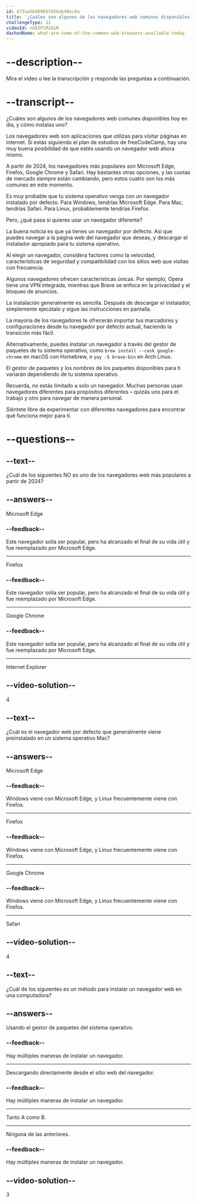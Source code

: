 ```yaml
---
id: 672aa5bd69657d56ab49ec8a
title: '¿Cuáles son algunos de los navegadores web comunes disponibles hoy en día y cómo instalas uno?'
challengeType: 11
videoId: nG8IPlMJGLM
dashedName: what-are-some-of-the-common-web-browsers-available-today
---
```


# --description--

Mira el video o lee la transcripción y responde las preguntas a continuación.

# --transcript--

¿Cuáles son algunos de los navegadores web comunes disponibles hoy en día, y cómo instalas uno?

Los navegadores web son aplicaciones que utilizas para visitar páginas en internet. Si estás siguiendo el plan de estudios de freeCodeCamp, hay una muy buena posibilidad de que estés usando un navegador web ahora mismo.

A partir de 2024, los navegadores más populares son Microsoft Edge, Firefox, Google Chrome y Safari. Hay bastantes otras opciones, y las cuotas de mercado siempre están cambiando, pero estos cuatro son los más comunes en este momento.

Es muy probable que tu sistema operativo venga con un navegador instalado por defecto. Para Windows, tendrías Microsoft Edge. Para Mac, tendrías Safari. Para Linux, probablemente tendrías Firefox.

Pero, ¿qué pasa si quieres usar un navegador diferente?

La buena noticia es que ya tienes un navegador por defecto. Así que puedes navegar a la página web del navegador que deseas, y descargar el instalador apropiado para tu sistema operativo.

Al elegir un navegador, considera factores como la velocidad, características de seguridad y compatibilidad con los sitios web que visitas con frecuencia.

Algunos navegadores ofrecen características únicas. Por ejemplo, Opera tiene una VPN integrada, mientras que Brave se enfoca en la privacidad y el bloqueo de anuncios.

La instalación generalmente es sencilla. Después de descargar el instalador, simplemente ejecútalo y sigue las instrucciones en pantalla.

La mayoría de los navegadores te ofrecerán importar tus marcadores y configuraciones desde tu navegador por defecto actual, haciendo la transición más fácil.

Alternativamente, puedes instalar un navegador a través del gestor de paquetes de tu sistema operativo, como `brew install --cask google-chrome` en macOS con Homebrew, o `yay -S brave-bin` en Arch Linux.

El gestor de paquetes y los nombres de los paquetes disponibles para ti variarán dependiendo de tu sistema operativo.

Recuerda, no estás limitado a solo un navegador. Muchas personas usan navegadores diferentes para propósitos diferentes – quizás uno para el trabajo y otro para navegar de manera personal.

Siéntete libre de experimentar con diferentes navegadores para encontrar qué funciona mejor para ti.

# --questions--

## --text--

¿Cuál de los siguientes NO es uno de los navegadores web más populares a partir de 2024?

## --answers--

Microsoft Edge

### --feedback--

Este navegador solía ser popular, pero ha alcanzado el final de su vida útil y fue reemplazado por Microsoft Edge.

---

Firefox

### --feedback--

Este navegador solía ser popular, pero ha alcanzado el final de su vida útil y fue reemplazado por Microsoft Edge.

---

Google Chrome

### --feedback--

Este navegador solía ser popular, pero ha alcanzado el final de su vida útil y fue reemplazado por Microsoft Edge.

---

Internet Explorer

## --video-solution--

4

## --text--

¿Cuál es el navegador web por defecto que generalmente viene preinstalado en un sistema operativo Mac?

## --answers--

Microsoft Edge

### --feedback--

Windows viene con Microsoft Edge, y Linux frecuentemente viene con Firefox.

---

Firefox

### --feedback--

Windows viene con Microsoft Edge, y Linux frecuentemente viene con Firefox.

---

Google Chrome

### --feedback--

Windows viene con Microsoft Edge, y Linux frecuentemente viene con Firefox.

---

Safari

## --video-solution--

4

## --text--

¿Cuál de los siguientes es un método para instalar un navegador web en una computadora?

## --answers--

Usando el gestor de paquetes del sistema operativo.

### --feedback--

Hay múltiples maneras de instalar un navegador.

---

Descargando directamente desde el sitio web del navegador.

### --feedback--

Hay múltiples maneras de instalar un navegador.

---

Tanto A como B.

---

Ninguna de las anteriores.

### --feedback--

Hay múltiples maneras de instalar un navegador.

## --video-solution--

3
